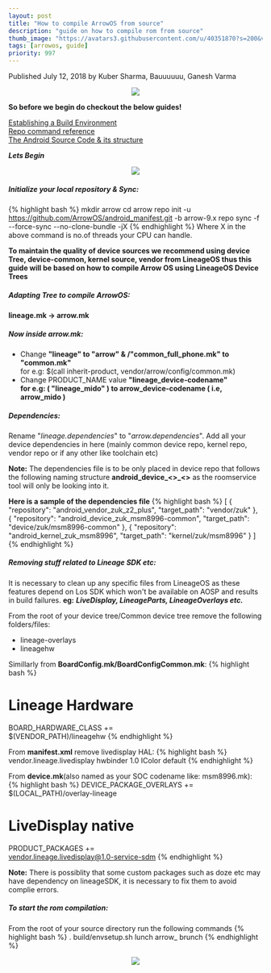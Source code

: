 ```yaml
---
layout: post
title: "How to compile ArrowOS from source"
description: "guide on how to compile rom from source"
thumb_image: "https://avatars3.githubusercontent.com/u/40351870?s=200&v=4"
tags: [arrowos, guide]
priority: 997
---
```


Published July 12, 2018 by Kuber Sharma, Bauuuuuu, Ganesh Varma

<center><img src="https://media0.giphy.com/media/3aGZA6WLI9Jde/giphy.gif"></center>

**So before we begin do checkout the below guides!**

[Establishing a Build Environment](https://source.android.com/setup/build/initializing)<br>
[Repo command reference](https://source.android.com/setup/develop/repo)<br>
[The Android Source Code & its structure](https://source.android.com/setup/)<br>

***Lets Begin***
<center><img src="https://media3.giphy.com/media/Axqr1hNEmGJiw/giphy.gif"></center>

##### **Initialize your local repository & Sync:**
{% highlight bash %}
mkdir arrow
cd arrow
repo init -u https://github.com/ArrowOS/android_manifest.git -b arrow-9.x
repo sync  -f --force-sync --no-clone-bundle -jX
{% endhighlight %}
Where X in the above command is no.of threads your CPU can handle.

**To maintain the quality of device sources we recommend using device Tree, device-common, kernel source, vendor from LineageOS thus this guide will be based on how to compile Arrow OS using LineageOS Device Trees**

##### **Adapting Tree to compile ArrowOS:**

**lineage.mk -> arrow.mk**

##### **Now inside arrow.mk:**
  - Change **"lineage" to "arrow" & /"common_full_phone.mk" to "common.mk"**<br> 
for e.g: $(call inherit-product, vendor/arrow/config/common.mk)
  - Change PRODUCT_NAME value **"lineage_device-codename"<br>
for e.g: ( "lineage_mido" ) to arrow_device-codename ( i.e, arrow_mido )**

##### **Dependencies:**
Rename "*lineage.dependencies*" to "*arrow.dependencies*". Add all your device dependencies in here (mainly common device repo, kernel repo, vendor repo or if any other like toolchain etc)

**Note:** The dependencies file is to be only placed in device repo that follows the following naming structure **android_device_<<manufacturer>>_<<codename>>** as the roomservice tool will only be looking into it.

**Here is a sample of the dependencies file**
{% highlight bash %}
[
{
"repository": "android_vendor_zuk_z2_plus",
"target_path": "vendor/zuk"
},
{
"repository": "android_device_zuk_msm8996-common",
"target_path": "device/zuk/msm8996-common"
},
{
"repository": "android_kernel_zuk_msm8996",
"target_path": "kernel/zuk/msm8996"
}
]
{% endhighlight %}

##### **Removing stuff related to Lineage SDK etc:**
It is necessary to clean up any specific files from LineageOS as these features depend on Los SDK which won't be available on AOSP and results in build failures.
**eg:** ***LiveDisplay, LineageParts, LineageOverlays etc.***

From the root of your device tree/Common device tree remove the following folders/files:
  - lineage-overlays
  - lineagehw

Simillarly from **BoardConfig.mk/BoardConfigCommon.mk**:
{% highlight bash %}
# Lineage Hardware
BOARD_HARDWARE_CLASS += \
$(VENDOR_PATH)/lineagehw
{% endhighlight %}

From **manifest.xml** remove livedisplay HAL:
{% highlight bash %}
<hal format="hidl">
        <name>vendor.lineage.livedisplay</name>
        <transport>hwbinder</transport>
        <version>1.0</version>
        <interface>
            <name>IColor</name>
            <instance>default</instance>
        </interface>
</hal>
{% endhighlight %}

From **device.mk**(also named as your SOC codename like: msm8996.mk):
{% highlight bash %}
DEVICE_PACKAGE_OVERLAYS += $(LOCAL_PATH)/overlay-lineage

# LiveDisplay native
PRODUCT_PACKAGES += \
    vendor.lineage.livedisplay@1.0-service-sdm
{% endhighlight %}

**Note:** There is possiblity that some custom packages such as doze etc may have dependency on lineageSDK, it is necessary to fix them to avoid complie errors.

##### **To start the rom compilation:**
From the root of your source directory run the following commands
{% highlight bash %}
. build/envsetup.sh
lunch arrow_<devicecodename>
brunch <devicecodename>
{% endhighlight %}

<center><img src="https://media.giphy.com/media/NdTyWmj9mJgpq/giphy.gif"></center>
